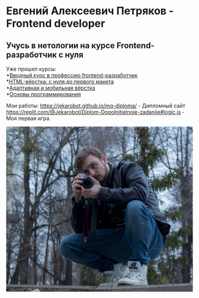 # Евгений Алексеевич Петряков - Frontend developer

## Учусь в нетологии на курсе Frontend-разработчик с нуля

Уже прошел курсы:  
*[Вводный курс в профессию frontend-разработчик](\Images\certificate1.pdf)  
*[HTML-вёрстка: с нуля до первого макета](\Images\certificate2.pdf)  
*[Адаптивная и мобильная вёрстка](\Images\certificate3.pdf)  
*[Основы программирования](\Images\certificate4.pdf)  

Мои работы:
https://jekarobot.github.io/mq-diploma/ - Дипломный сайт  
https://replit.com/@Jekarobot/Diplom-Dopolnitielnoie-zadaniie#logic.js - Моя первая игра

![Фото для портфолио](/Images/7962.JPG)

